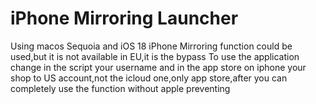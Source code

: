 # iPhone Mirroring Launcher
Using macos Sequoia and iOS 18 iPhone Mirroring function could be used,but it is not available in EU,it is the bypass
To use the application change in the script your username and in the app store on iphone your shop to US account,not the icloud one,only app store,after you can completely use the function without apple preventing 

